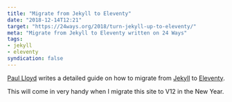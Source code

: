 ```yaml
---
title: "Migrate from Jekyll to Eleventy"
date: "2018-12-14T12:21"
target: "https://24ways.org/2018/turn-jekyll-up-to-eleventy/"
meta: "Migrate from Jekyll to Eleventy written on 24 Ways"
tags:
- jekyll
- eleventy
syndication: false
---
```

[Paul Lloyd](https://paulrobertlloyd.com) writes a detailed guide on how to migrate from [Jekyll](https://jekyllrb.com) to [Eleventy](https://www.11ty.io).

This will come in very handy when I migrate this site to V12 in the New Year.
